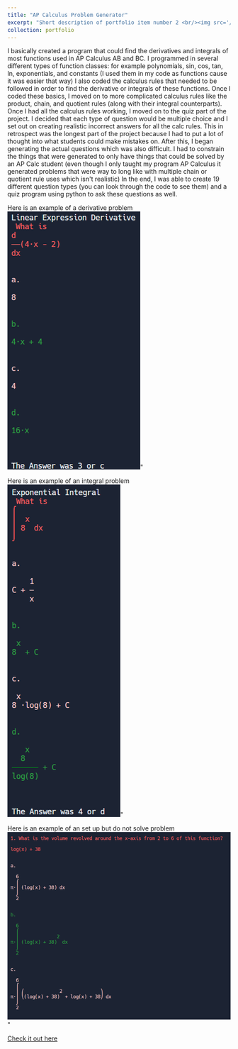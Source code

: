```yaml
---
title: "AP Calculus Problem Generator"
excerpt: "Short description of portfolio item number 2 <br/><img src='/images/portfolio/home.png'>"
collection: portfolio
---
```


I basically created a program that could find the derivatives and integrals of most functions used in AP Calculus AB and BC. 
I programmed in several different types of function classes: for example polynomials, sin, cos, tan, ln, exponentials, and constants (I used them in my code as functions cause it was easier that way) 
I also coded the calculus rules that needed to be followed in order to find the derivative or integrals of these functions. 
Once I coded these basics, I moved on to more complicated calculus rules like the product, chain, and quotient rules (along with their integral counterparts). 
Once I had all the calculus rules working, I moved on to the quiz part of the project. 
I decided that each type of question would be multiple choice and I set out on creating realistic incorrect answers for all the calc rules. 
This in retrospect was the longest part of the project because I had to put a lot of thought into what students could make mistakes on. 
After this, I began generating the actual questions which was also difficult. 
I had to constrain the things that were generated to only have things that could be solved by an AP Calc student (even though I only taught my program AP Calculus it generated problems that were way to long like with multiple chain or quotient rule uses which isn't realistic) 
In the end, I was able to create 19 different question types (you can look through the code to see them) and a quiz program using python to ask these questions as well. 

Here is an example of a derivative problem
<img src='/images/portfolio/derivative.png'>"

Here is an example of an integral problem
<img src='/images/portfolio/integral.png'>"

Here is an example of an set up but do not solve problem
<img src='/images/portfolio/revolve.png'>"

[Check it out here](https://replit.com/@AkashDubey/CalcFinalProject)